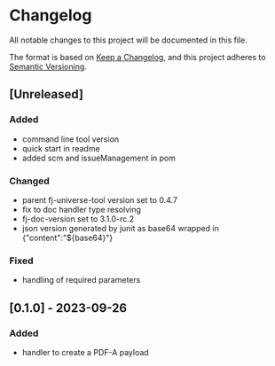 # Changelog

All notable changes to this project will be documented in this file.

The format is based on [Keep a Changelog](https://keepachangelog.com/en/1.1.0/),
and this project adheres to [Semantic Versioning](https://semver.org/spec/v2.0.0.html).

## [Unreleased]

### Added

- command line tool version
- quick start in readme
- added scm and issueManagement in pom

### Changed

- parent fj-universe-tool version set to 0.4.7
- fix to doc handler type resolving
- fj-doc-version set to 3.1.0-rc.2
- json version generated by junit as base64 wrapped in {"content":"${base64}"}

### Fixed

- handling of required parameters

## [0.1.0] - 2023-09-26

### Added

- handler to create a PDF-A payload